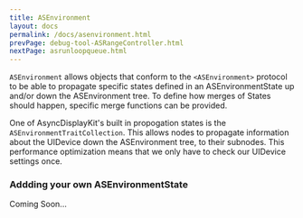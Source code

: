 ```yaml
---
title: ASEnvironment
layout: docs
permalink: /docs/asenvironment.html
prevPage: debug-tool-ASRangeController.html
nextPage: asrunloopqueue.html
---
```


`ASEnvironment` allows objects that conform to the `<ASEnvironment>` protocol to be able to propagate specific states defined in an ASEnvironmentState up and/or down the ASEnvironment tree. To define how merges of States should happen, specific merge functions can be provided.

One of AsyncDisplayKit's built in propogation states is the `ASEnvironmentTraitCollection`. This allows nodes to propagate information about the UIDevice down the ASEnvironment tree, to their subnodes. This performance optimization means that we only have to check our UIDevice settings once.  

### Addding your own ASEnvironmentState

Coming Soon...
